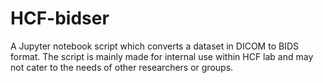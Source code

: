 # HCF-bidser
A Jupyter notebook script which converts a dataset in DICOM to BIDS format. The script is mainly made for internal use within HCF lab and may not cater to the needs of other researchers or groups.
